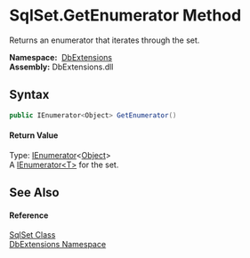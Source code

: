 SqlSet.GetEnumerator Method
===========================
Returns an enumerator that iterates through the set.

  **Namespace:**  [DbExtensions][1]  
  **Assembly:** DbExtensions.dll

Syntax
------

```csharp
public IEnumerator<Object> GetEnumerator()
```

#### Return Value
Type: [IEnumerator][2]&lt;[Object][3]>  
A [IEnumerator&lt;T>][2] for the set.

See Also
--------

#### Reference
[SqlSet Class][4]  
[DbExtensions Namespace][1]  

[1]: ../README.md
[2]: http://msdn.microsoft.com/en-us/library/78dfe2yb
[3]: http://msdn.microsoft.com/en-us/library/e5kfa45b
[4]: README.md